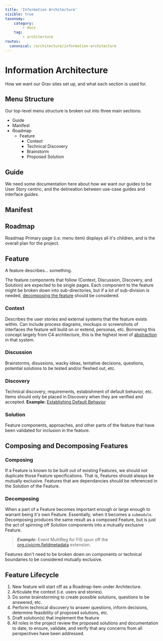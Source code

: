 ```yaml
---
title: 'Information Architecture'
visible: true
taxonomy:
    category:
        - docs
    tag:
        - architecture
routes:
  canonical: /architecture/information-architecture
---
```


# Information Architecture

How we want our Grav sites set up, and what each section is used for.

## Menu Structure

Our top-level menu structure is broken out into three main sections:

- Guide 
- Manifest
- Roadmap
    - Feature
        - Context
        - Technical Discovery
        - Brainstorm
        - Proposed Solution

## Guide

We need some documentation here about how we want our guides to be User Story centric, and the delineation between use-case guides and interface guides.

## Manifest

## Roadmap

Roadmap Primary page (i.e. menu item) displays all it's children, and is the overall plan for the project.

## Feature

A feature describes… something. 

The feature components that follow (Context, Discussion, Discovery, and Solution) are expected to be single pages. Each component to the feature might be broken down into sub-directories, but if a lot of sub-division is needed, [decomposing the feature](#composing-and-decomposing-features) should be considered. 

### Context

Describes the user stories and external systems that the feature exists within. Can include process diagrams, mockups or screenshots of interfaces the feature will build on or extend, personas, etc. Borrowing this concept largely from C4 architecture, this is the highest level of [abstraction](http://obstruction.org) in that system.

### Discussion

Brainstorms, disussions, wacky ideas, tentative decisions, questions, potential solutions to be tested and/or fleshed out, etc.

### Discovery

Technical discovery, requirements, estabishment of default behavior, etc. Items should only be placed in Discovery when they are verified and accepted. **Example:** [Establishing Default Behavior](https://rtfm.ginkgo.st/~ca/architecture/organizational-membership-reminders/technical-discovery#establishing-default-behavior)

### Solution

Feature components, approaches, and other parts of the feature that have been validated for inclusion in the feature.

## Composing and Decomposing Features

### Composing

If a Feature is known to be built out of existing Features, we should not duplicate those Feature specifications. That is, Features should always be mutually exclusive. Features that are dependancies should be referenced in the Solution of the Feature.

### Decomposing

When a part of a Feature becomes important enough or large enough to warrant being it's own Feature. Essentially, when it becomes a `submodule`. Decomposing produces the same result as a composed Feature, but is just the act of spinning off Solution components into a mutually exclusive Feature.

> _**Example:**_ Event MultiReg for FIS spun off the [org.civicrm.fieldmetadata](https://github.com/ginkgostreet/org.civicrm.fieldmetadata) extension.

Features don't need to be broken down on components or technical boundaries to be considered mutually exclusive.  

## Feature Lifecycle

1. New feature will start off as a Roadmap item under Architecture.
2. Articulate the context (i.e. users and stories).
3. Do some brainstorming to create possible solutions, questions to be answered, etc.
4. Perform technical discovery to answer questions, inform decisions, determine feasibility of proposed solutions, etc.
5. Draft solution(s) that implement the feature
6. All roles in the project review the proposed solutions and documentation to date, to ensure, validate, and verify that any concerns from all perspectives have been addressed. 